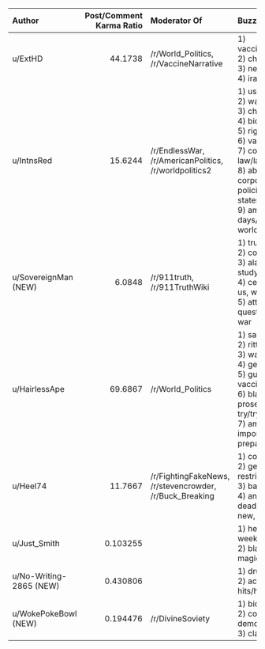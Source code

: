 | Author                  |   Post/Comment Karma Ratio | Moderator Of                                            | Buzzwords                                                                                                                                                                                                                                                                                                                                                                                                                               |   Post Count |
|:------------------------|---------------------------:|:--------------------------------------------------------|:----------------------------------------------------------------------------------------------------------------------------------------------------------------------------------------------------------------------------------------------------------------------------------------------------------------------------------------------------------------------------------------------------------------------------------------|-------------:|
| u/ExtHD                 |                  44.1738   | /r/World_Politics, /r/VaccineNarrative                  | 1) vaccines/vaccinating/vaccine/vaccinations<br />2) china, claimed/claims/claim, israel<br />3) new<br />4) iran, never                                                                                                                                                                                                                                                                                                                |           15 |
| u/IntnsRed              |                  15.6244   | /r/EndlessWar, /r/AmericanPolitics, /r/worldpolitics2   | 1) us<br />2) war<br />3) china, new<br />4) biden<br />5) rights/right<br />6) vaccinate/vaccine/vaccinating<br />7) covid, governments/government, law/laws, say/says, trumped/trump<br />8) abortion, anti, change/changed, corporate/corporations, doses, nuclear, policies/policy, post/posts, states/stated/state, year/years<br />9) american/americans, countries/country, days/day, democracy, iran, million, prime, world, xi |            2 |
| u/SovereignMan (NEW)    |                   6.0848   | /r/911truth, /r/911TruthWiki                            | 1) truth<br />2) collapsed/collapse, report/reporters<br />3) alaska, family/families, september, study, university<br />4) center, fairbanks, new, review, trade, us, world, wtc<br />5) attacks, deceptions/deception, questioning/questions, requesting/request, war                                                                                                                                                                 |            2 |
| u/HairlessApe           |                  69.6867   | /r/World_Politics                                       | 1) satire<br />2) rittenhouse<br />3) waukesha<br />4) getting/get<br />5) guilty, media, people, vaccinated/vaccinate/vaccine<br />6) black, jury, lebron, prosecutor/prosecutors, terror/terrorism, try/trying, verdict, whites/white<br />7) americans, biden, covid, fauci, found, important, manned/man, preparation/prepares, warns                                                                                               |            1 |
| u/Heel74                |                  11.7667   | /r/FightingFakeNews, /r/stevencrowder, /r/Buck_Breaking | 1) covid, group, minority, scapegoated<br />2) german, government, restricting/restrictions<br />3) basic, human, rights<br />4) announces/announce, biden, dead/deadly, dislike, germany, lockdown, new, omicron, say/says                                                                                                                                                                                                             |            1 |
| u/Just_Smith            |                   0.103255 |                                                         | 1) hexenbrett, round, tenebrosa, terra, weekly<br />2) black, goed/going, god/gods, haul, magick, metal, tchornobog                                                                                                                                                                                                                                                                                                                     |            1 |
| u/No-Writing-2865 (NEW) |                   0.430806 |                                                         | 1) drugs/drug/drugged, pop<br />2) actually, entertainment, everything, hits/hit, uses/used/use, way                                                                                                                                                                                                                                                                                                                                    |            1 |
| u/WokePokeBowl (NEW)    |                   0.194476 | /r/DivineSoviety                                        | 1) biden<br />2) covids/covid, democrats/democrat/democratic, science<br />3) claims/claim, disinformation, left, people                                                                                                                                                                                                                                                                                                                |            1 |